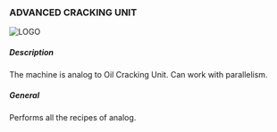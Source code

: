 ### ADVANCED CRACKING UNIT

![LOGO](https://cdn.discordapp.com/attachments/916393114166525974/927967084653199482/ADV_CRACKING.png)

##### Description

The machine is analog to Oil Cracking Unit. Can work with parallelism.

##### General

Performs all the recipes of analog.
